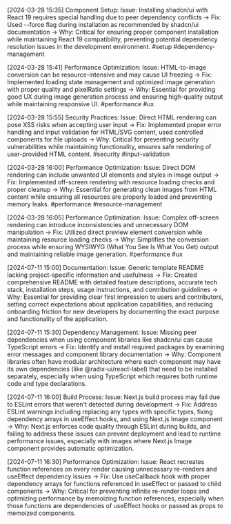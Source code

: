 [2024-03-28 15:35] Component Setup: Issue: Installing shadcn/ui with React 19 requires special handling due to peer dependency conflicts → Fix: Used --force flag during installation as recommended by shadcn/ui documentation → Why: Critical for ensuring proper component installation while maintaining React 19 compatibility, preventing potential dependency resolution issues in the development environment. #setup #dependency-management 

[2024-03-28 15:41] Performance Optimization: Issue: HTML-to-image conversion can be resource-intensive and may cause UI freezing → Fix: Implemented loading state management and optimized image generation with proper quality and pixelRatio settings → Why: Essential for providing good UX during image generation process and ensuring high-quality output while maintaining responsive UI. #performance #ux 

[2024-03-28 15:55] Security Practices: Issue: Direct HTML rendering can pose XSS risks when accepting user input → Fix: Implemented proper error handling and input validation for HTML/SVG content, used controlled components for file uploads → Why: Critical for preventing security vulnerabilities while maintaining functionality, ensures safe rendering of user-provided HTML content. #security #input-validation

[2024-03-28 16:00] Performance Optimization: Issue: Direct DOM rendering can include unwanted UI elements and styles in image output → Fix: Implemented off-screen rendering with resource loading checks and proper cleanup → Why: Essential for generating clean images from HTML content while ensuring all resources are properly loaded and preventing memory leaks. #performance #resource-management

[2024-03-28 16:05] Performance Optimization: Issue: Complex off-screen rendering can introduce inconsistencies and unnecessary DOM manipulation → Fix: Utilized direct preview element conversion while maintaining resource loading checks → Why: Simplifies the conversion process while ensuring WYSIWYG (What You See Is What You Get) output and maintaining reliable image generation. #performance #ux

[2024-07-11 15:00] Documentation: Issue: Generic template README lacking project-specific information and usefulness → Fix: Created comprehensive README with detailed feature descriptions, accurate tech stack, installation steps, usage instructions, and contribution guidelines → Why: Essential for providing clear first impression to users and contributors, setting correct expectations about application capabilities, and reducing onboarding friction for new developers by documenting the exact purpose and functionality of the application.

[2024-07-11 15:30] Dependency Management: Issue: Missing peer dependencies when using component libraries like shadcn/ui can cause TypeScript errors → Fix: Identify and install required packages by examining error messages and component library documentation → Why: Component libraries often have modular architecture where each component may have its own dependencies (like @radix-ui/react-label) that need to be installed separately, especially when using TypeScript which requires both runtime code and type declarations.

[2024-07-11 16:00] Build Process: Issue: Next.js build process may fail due to ESLint errors that weren't detected during development → Fix: Address ESLint warnings including replacing any types with specific types, fixing dependency arrays in useEffect hooks, and using Next.js Image component → Why: Next.js enforces code quality through ESLint during builds, and failing to address these issues can prevent deployment and lead to runtime performance issues, especially with images where Next.js Image component provides automatic optimization.

[2024-07-11 16:30] Performance Optimization: Issue: React recreates function references on every render causing unnecessary re-renders and useEffect dependency issues → Fix: Use useCallback hook with proper dependency arrays for functions referenced in useEffect or passed to child components → Why: Critical for preventing infinite re-render loops and optimizing performance by memoizing function references, especially when those functions are dependencies of useEffect hooks or passed as props to memoized components.